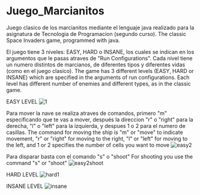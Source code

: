 # Juego_Marcianitos
Juego clasico de los marcianitos mediante el lenguaje java realizado para la asignatura de Tecnologia de Programacion (segundo curso).
The classic Space Invaders game, programmed with java.

El juego tiene 3 niveles: EASY, HARD o INSANE, los cuales se indican en los argumentos que le pasas atraves de "Run Configurations". Cada nivel tiene un numero distintos de marcianos, de diferentes tipos y diferentes vidas (como en el juego clasico).
The game has 3 different levels (EASY, HARD or INSANE) which are specified in the arguments of run configurations. Each level has different number of enemies and different types, as in the classic game. 

EASY LEVEL
![1](https://user-images.githubusercontent.com/98850932/152584057-ce117b88-e2c9-414f-a31e-aa3249b53f7d.JPG)

Para mover la nave se realiza atraves de comandos, primero "m" especificando que te vas a mover, después la direccion "r" o "right" para la derecha, "l" o "left" para la izquierda, y despues 1 o 2 para el numero de casillas.
The command for moving the ship is "m" or "move" to indicate movement, "r" or "right" for moving to the right, "l" or "left" for moving to the left, and 1 or 2 specifies the number of cells you want to move
![easy2](https://user-images.githubusercontent.com/98850932/152584607-dab9fb5a-f1b3-47a4-922e-d555effb67ed.JPG)

Para disparar basta con el comando "s" o "shoot"
For shooting you use the command "s" or "shoot"
![easy2shoot](https://user-images.githubusercontent.com/98850932/152584713-c0321883-e336-4585-a805-7cf5b5daa316.JPG)

HARD LEVEL
![hard1](https://user-images.githubusercontent.com/98850932/152584743-1e85f820-9cc0-46ae-b9c7-6a9345147f91.JPG)

INSANE LEVEL
![insane](https://user-images.githubusercontent.com/98850932/152584757-69976b2f-3773-454d-9188-0e19028286fa.JPG)
